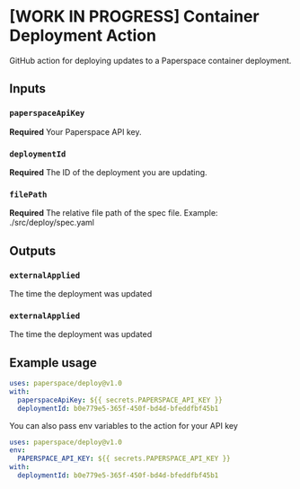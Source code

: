 # [WORK IN PROGRESS] Container Deployment Action
GitHub action for deploying updates to a Paperspace container deployment.

## Inputs

### `paperspaceApiKey`

**Required** Your Paperspace API key.

### `deploymentId`

**Required** The ID of the deployment you are updating.

### `filePath`

**Required** The relative file path of the spec file. Example: ./src/deploy/spec.yaml

## Outputs

### `externalApplied`

The time the deployment was updated

### `externalApplied`

The time the deployment was updated

## Example usage

```yaml
uses: paperspace/deploy@v1.0
with:
  paperspaceApiKey: ${{ secrets.PAPERSPACE_API_KEY }}
  deploymentId: b0e779e5-365f-450f-bd4d-bfeddfbf45b1
```

You can also pass env variables to the action for your API key

```yaml
uses: paperspace/deploy@v1.0
env:
  PAPERSPACE_API_KEY: ${{ secrets.PAPERSPACE_API_KEY }}
with:
  deploymentId: b0e779e5-365f-450f-bd4d-bfeddfbf45b1
```
